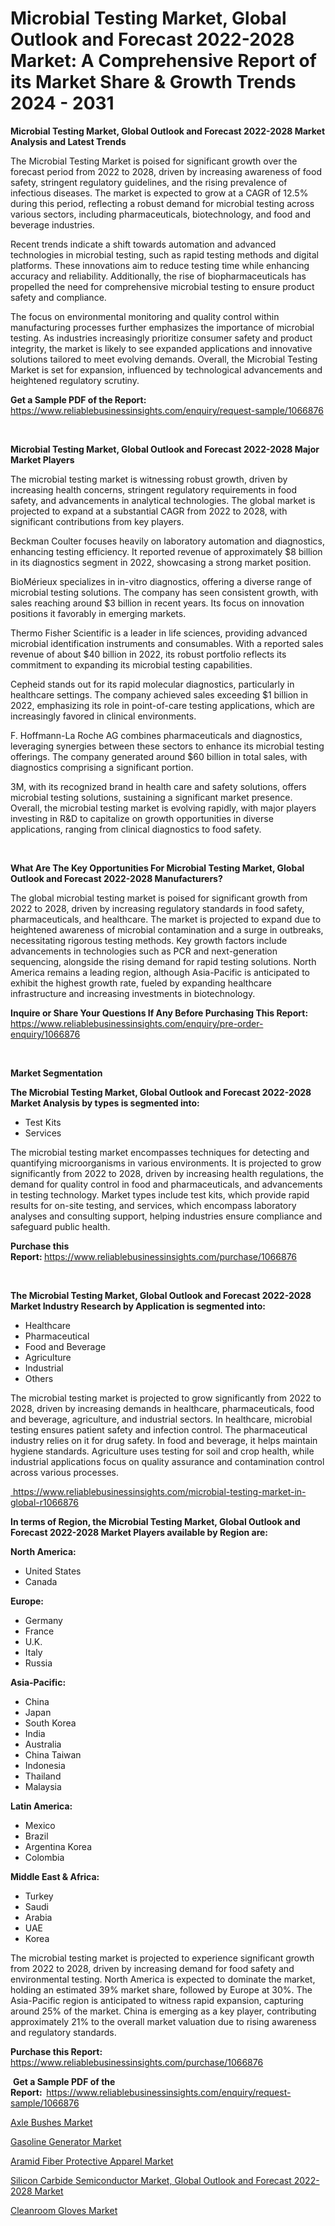 <p><h1>Microbial Testing Market, Global Outlook and Forecast 2022-2028 Market: A Comprehensive Report of its Market Share & Growth Trends 2024 - 2031</h1></p><p><strong>Microbial Testing Market, Global Outlook and Forecast 2022-2028 Market Analysis and Latest Trends</strong></p>
<p><p>The Microbial Testing Market is poised for significant growth over the forecast period from 2022 to 2028, driven by increasing awareness of food safety, stringent regulatory guidelines, and the rising prevalence of infectious diseases. The market is expected to grow at a CAGR of 12.5% during this period, reflecting a robust demand for microbial testing across various sectors, including pharmaceuticals, biotechnology, and food and beverage industries. </p><p>Recent trends indicate a shift towards automation and advanced technologies in microbial testing, such as rapid testing methods and digital platforms. These innovations aim to reduce testing time while enhancing accuracy and reliability. Additionally, the rise of biopharmaceuticals has propelled the need for comprehensive microbial testing to ensure product safety and compliance. </p><p>The focus on environmental monitoring and quality control within manufacturing processes further emphasizes the importance of microbial testing. As industries increasingly prioritize consumer safety and product integrity, the market is likely to see expanded applications and innovative solutions tailored to meet evolving demands. Overall, the Microbial Testing Market is set for expansion, influenced by technological advancements and heightened regulatory scrutiny.</p></p>
<p><strong>Get a Sample PDF of the Report:&nbsp;</strong> <a href="https://www.reliablebusinessinsights.com/enquiry/request-sample/1066876">https://www.reliablebusinessinsights.com/enquiry/request-sample/1066876</a></p>
<p>&nbsp;</p>
<p><strong>Microbial Testing Market, Global Outlook and Forecast 2022-2028 Major Market Players</strong></p>
<p><p>The microbial testing market is witnessing robust growth, driven by increasing health concerns, stringent regulatory requirements in food safety, and advancements in analytical technologies. The global market is projected to expand at a substantial CAGR from 2022 to 2028, with significant contributions from key players.</p><p>Beckman Coulter focuses heavily on laboratory automation and diagnostics, enhancing testing efficiency. It reported revenue of approximately $8 billion in its diagnostics segment in 2022, showcasing a strong market position.</p><p>BioMérieux specializes in in-vitro diagnostics, offering a diverse range of microbial testing solutions. The company has seen consistent growth, with sales reaching around $3 billion in recent years. Its focus on innovation positions it favorably in emerging markets.</p><p>Thermo Fisher Scientific is a leader in life sciences, providing advanced microbial identification instruments and consumables. With a reported sales revenue of about $40 billion in 2022, its robust portfolio reflects its commitment to expanding its microbial testing capabilities.</p><p>Cepheid stands out for its rapid molecular diagnostics, particularly in healthcare settings. The company achieved sales exceeding $1 billion in 2022, emphasizing its role in point-of-care testing applications, which are increasingly favored in clinical environments.</p><p>F. Hoffmann-La Roche AG combines pharmaceuticals and diagnostics, leveraging synergies between these sectors to enhance its microbial testing offerings. The company generated around $60 billion in total sales, with diagnostics comprising a significant portion.</p><p>3M, with its recognized brand in health care and safety solutions, offers microbial testing solutions, sustaining a significant market presence. Overall, the microbial testing market is evolving rapidly, with major players investing in R&D to capitalize on growth opportunities in diverse applications, ranging from clinical diagnostics to food safety.</p></p>
<p>&nbsp;</p>
<p><strong>What Are The Key Opportunities For Microbial Testing Market, Global Outlook and Forecast 2022-2028 Manufacturers?</strong></p>
<p><p>The global microbial testing market is poised for significant growth from 2022 to 2028, driven by increasing regulatory standards in food safety, pharmaceuticals, and healthcare. The market is projected to expand due to heightened awareness of microbial contamination and a surge in outbreaks, necessitating rigorous testing methods. Key growth factors include advancements in technologies such as PCR and next-generation sequencing, alongside the rising demand for rapid testing solutions. North America remains a leading region, although Asia-Pacific is anticipated to exhibit the highest growth rate, fueled by expanding healthcare infrastructure and increasing investments in biotechnology.</p></p>
<p><strong>Inquire or Share Your Questions If Any Before Purchasing This Report:</strong> <a href="https://www.reliablebusinessinsights.com/enquiry/pre-order-enquiry/1066876">https://www.reliablebusinessinsights.com/enquiry/pre-order-enquiry/1066876</a></p>
<p>&nbsp;</p>
<p><strong>Market Segmentation</strong></p>
<p><strong>The Microbial Testing Market, Global Outlook and Forecast 2022-2028 Market Analysis by types is segmented into:</strong></p>
<p><ul><li>Test Kits</li><li>Services</li></ul></p>
<p><p>The microbial testing market encompasses techniques for detecting and quantifying microorganisms in various environments. It is projected to grow significantly from 2022 to 2028, driven by increasing health regulations, the demand for quality control in food and pharmaceuticals, and advancements in testing technology. Market types include test kits, which provide rapid results for on-site testing, and services, which encompass laboratory analyses and consulting support, helping industries ensure compliance and safeguard public health.</p></p>
<p><strong>Purchase this Report:&nbsp;</strong><a href="https://www.reliablebusinessinsights.com/purchase/1066876">https://www.reliablebusinessinsights.com/purchase/1066876</a></p>
<p>&nbsp;</p>
<p><strong>The Microbial Testing Market, Global Outlook and Forecast 2022-2028 Market Industry Research by Application is segmented into:</strong></p>
<p><ul><li>Healthcare</li><li>Pharmaceutical</li><li>Food and Beverage</li><li>Agriculture</li><li>Industrial</li><li>Others</li></ul></p>
<p><p>The microbial testing market is projected to grow significantly from 2022 to 2028, driven by increasing demands in healthcare, pharmaceuticals, food and beverage, agriculture, and industrial sectors. In healthcare, microbial testing ensures patient safety and infection control. The pharmaceutical industry relies on it for drug safety. In food and beverage, it helps maintain hygiene standards. Agriculture uses testing for soil and crop health, while industrial applications focus on quality assurance and contamination control across various processes.</p></p>
<p><a href="https://www.reliablebusinessinsights.com/microbial-testing-market-in-global-r1066876">&nbsp;https://www.reliablebusinessinsights.com/microbial-testing-market-in-global-r1066876</a></p>
<p><strong>In terms of Region, the Microbial Testing Market, Global Outlook and Forecast 2022-2028 Market Players available by Region are:</strong></p>
<p>
    <p> <strong> North America: </strong>
        <ul>
            <li>United States</li>
            <li>Canada</li>
        </ul>
        </p> 
    <p> <strong> Europe: </strong>
        <ul>
            <li>Germany</li>
            <li>France</li>
            <li>U.K.</li>
            <li>Italy</li>
            <li>Russia</li>
        </ul>
        </p> 
    <p> <strong> Asia-Pacific: </strong>
        <ul>
            <li>China</li>
            <li>Japan</li>
            <li>South Korea</li>
            <li>India</li>
            <li>Australia</li>
            <li>China Taiwan</li>
            <li>Indonesia</li>
            <li>Thailand</li>
            <li>Malaysia</li>
        </ul>
        </p> 
    <p> <strong> Latin America: </strong>
        <ul>
            <li>Mexico</li>
            <li>Brazil</li>
            <li>Argentina Korea</li>
            <li>Colombia</li>
        </ul>
        </p> 
    <p> <strong> Middle East & Africa: </strong>
        <ul>
            <li>Turkey</li>
            <li>Saudi</li>
            <li>Arabia</li>
            <li>UAE</li>
            <li>Korea</li>
        </ul>
    </p>
    </p>
<p><p>The microbial testing market is projected to experience significant growth from 2022 to 2028, driven by increasing demand for food safety and environmental testing. North America is expected to dominate the market, holding an estimated 39% market share, followed by Europe at 30%. The Asia-Pacific region is anticipated to witness rapid expansion, capturing around 25% of the market. China is emerging as a key player, contributing approximately 21% to the overall market valuation due to rising awareness and regulatory standards.</p></p>
<p><strong>Purchase this Report: </strong><a href="https://www.reliablebusinessinsights.com/purchase/1066876">https://www.reliablebusinessinsights.com/purchase/1066876</a></p>
<p>&nbsp;<strong>Get a Sample PDF of the Report:&nbsp;&nbsp;</strong><a href="https://www.reliablebusinessinsights.com/enquiry/request-sample/1066876">https://www.reliablebusinessinsights.com/enquiry/request-sample/1066876</a></p>
<p><strong></strong></p>
<p><p><a href="https://medium.com/@daveblock38/evaluating-global-axle-bushes-market-trends-and-growth-opportunities-by-region-type-80889fb3976d">Axle Bushes Market</a></p><p><a href="https://www.linkedin.com/pulse/gasoline-generator-market-growth-outlook-from-2024-2031-2ihfe?trackingId=yChud8u6RGiQo9eeeo%2BdPQ%3D%3D">Gasoline Generator Market</a></p><p><a href="https://issuu.com/reportprime-2/docs/aramid-fiber-protective-apparel-mar_d6a1522d121b2d">Aramid Fiber Protective Apparel Market</a></p><p><a href="https://github.com/seamusocallaghan/Market-Research-Report-List-1/blob/main/silicon-carbide-semiconductor-market-global-outlook-and-forecast-2022-2028-market.md">Silicon Carbide Semiconductor Market, Global Outlook and Forecast 2022-2028 Market</a></p><p><a href="https://www.linkedin.com/pulse/cleanroom-gloves-market-research-report-exploring-size-revenue-analysis-s2v7e?trackingId=2L5bSHKRTdae0yGfFG%2F5Dw%3D%3D">Cleanroom Gloves Market</a></p></p>